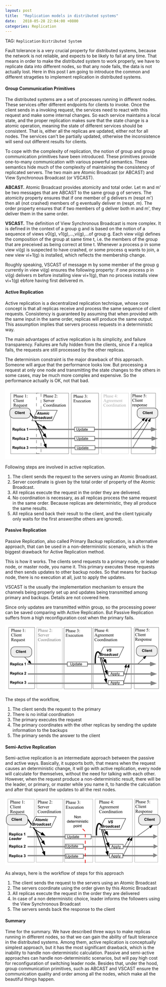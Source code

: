 ```yaml
---
layout: post
title:  "Replication models in distributed systems"
date:   2018-05-28 22:04:00 +0800
categories: Replication
---
```

TAG: `Replication` `Distributed System`

Fault tolerance is a very crucial property for distributed systems, because the network is not reliable, and expects to be likely to fail at any time. That means in order to make the distributed system to work properly, we have to replicate data into different nodes, so that any node fails, the data is not actually lost. Here in this post I am going to introduce the common and different strageties to implement replication in distributed systems.

#### Group Communication Primitives

The distributed systems are a set of processes running in different nodes. These services offer different endpoints for clients to invoke. Once the client sends in a invoking request, the services need to react with this request and make some internal changes. So each service maintains a local state, and the proper replication makes sure that the state change is a atomic operation, meaning the state of different services should be consistent. That is, either all the replicas are updated, either not for all nodes. The services can't be partially updated, otherwise the inconsistence will send out different results for clients. 

To cope with the complexity of replication, the notion of group and group communication primitives have been introduced. These primitives provide one-to-many communication with various powerful semantics. These semantics hide much of the complexity of maintaining the consistency of replicated servers. The two main are Atomic Broadcast (or ABCAST) and View Synchronous Broadcast (or VSCAST). 

**ABCAST.** Atomic Broadcast provides atomicity and total order. Let m and m' be two messages that are ABCAST to the same group g of servers. The atomicity property ensures that if one member of g delivers m (respt m') then all (not crashed) members of g eventually deliver m (respt. m). The order property ensures that if two members of g deliver both m and m', they deliver them in the same order.

**VSCAST.** The definition of View Synchronous Broadcast is more complex. It is defined in the context of a group g and is based on the notion of a sequence of views v0(g), v1(g),...,vi(g),...of group g. Each view vi(g) defines the composition of the group at same time t, i.e. the members of the group that are preceived as being correct at time t. Whenever a process p in some view vi(g) is suspected to have crashed, or some process q wants to join, a new view vi+1(g) is installed, which reflects the membership change.

Roughly speaking, VSCAST of message m by some member of the group g currently in view vi(g) ensures the following property: if one process p in vi(g) delivers m before installing view vi+1(g), than no process installs view vi+1(g) ebfore having first delivered m.

#### Active Replication

Active replication is a decentralized replication technique, whose core concept is that all replicas receive and process the same sequence of client requests. Consistency is guaranteed by assuming that when provided with the same input in the same order, replicas will produce the same output. This assumption implies that servers process requests in a deterministic way.

The main advantages of active replication is its simplicity, and failure transparency. Failures are fully hidden from the clients, since if a replica fails, the requests are still processed by the other replicas.

The determinism constraint is the major drawback of this approach. Someone will argue that the performance looks low. But processing a request at only one node and transmitting the state changes to the others in some cases, may be much more complex and expensive. So the performance actually is OK, not that bad.

![Active Replication](https://raw.githubusercontent.com/ywchang/ywchang.github.io/master/_imgs/active-replication.png)

Following steps are involved in active replication. 

1. The client sends the request to the servers using an Atomic Broadcast.
2. Server coordinate is given by the total order of property of the Atomic Broadcast.
3. All replicas execute the request in the order they are delivered. 
4. No coordination is necessary, as all replicas process the same request in the same order. Because replicas are deterministic, they all produce the same results.
5. All replica send back their result to the client, and the client typically only waits for the first answer(the others are ignored). 

#### Passive Replication

Passive Replication, also called Primary Backup replication, is a alternative approach, that can be used in a non-deterministic scenario, which is the biggest drawback for Active Replication method.

This is how it works. The clients send requests to a primary node, or leader node, or master node, you name it. This primary executes these requests and then sends updates to other backup nodes. So that means for backup node, there is no execution at all, just to apply the updates.

VSCAST is the usually the implementation mechanism to ensure the channels being properly set up and updates being transmitted among primary and backups. Details are not covered here.

Since only updates are transmitted within group, so the processing power can be saved comparing with Active Replication. But Passive Replication suffers from a high reconfiguration cost when the primary fails.

![Passive Replication Steps](https://raw.githubusercontent.com/ywchang/ywchang.github.io/master/_imgs/passive-replication.png)

The steps of the workflow,

1. The client sends the request  to the primary
2. There is no initial coordination
3. The primary executes the request
4. The primary coordinates with the other replicas by sending the update information to the backups
5. The primary sends the answer to the client

#### Semi-Active Replication

Semi-active replication is an intermediate approach between the passive and active ways. Basically, it supports both, that means when the request causes an deterministic change, it will go with active replication, every node will calculate for themselves, without the need for talking with each other. However, when the request produce a non-deterministic result, there will be the leader, or primary, or master while you name it, to handle the calculation and after that speard the updates to all the rest nodes. 

![Active Replication](https://raw.githubusercontent.com/ywchang/ywchang.github.io/master/_imgs/semi-active-replication.png)

As always, here is the workflow of steps for this approach

1. The client sends the request to the servers using an Atomic Broadcast
2. The servers coordinate using the order given by this Atomic Broadcast
3. All replicas execute the request in the order they are delivered
4. In case of a non deterministic choice, leader informs the followers using the View Synchronous Broadcast
5. The servers sends back the response to the client

#### Summary

Time for the summary. We have described three ways to make replicas running in different nodes, so that we can gain the ability of fault tolerance in the distributed systems. Among them, active replication is conceptually simplest approach, but it has the most significant drawback, which is the inability to handle non-deterministic calculation. Passive and semi-active approaches can handle non-deterministic scenarios, but will pay high cost for reconfiguration of switching leader node. Besides that, under the hood, group communication primitives, such as ABCAST and VSCAST ensure the communication quality and order among all the nodes, which make all the beautiful things happen. 